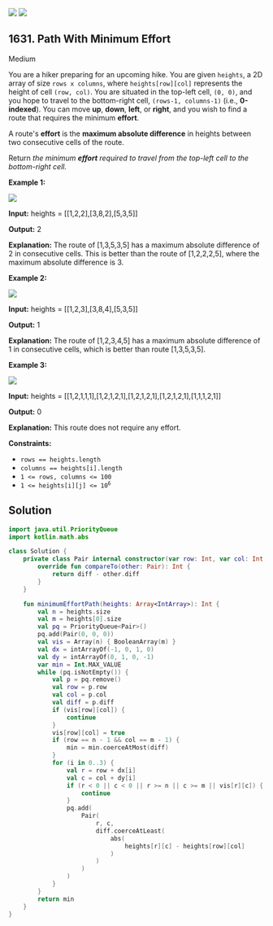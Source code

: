 [![](https://img.shields.io/github/stars/javadev/LeetCode-in-Kotlin?label=Stars&style=flat-square)](https://github.com/javadev/LeetCode-in-Kotlin)
[![](https://img.shields.io/github/forks/javadev/LeetCode-in-Kotlin?label=Fork%20me%20on%20GitHub%20&style=flat-square)](https://github.com/javadev/LeetCode-in-Kotlin/fork)

## 1631\. Path With Minimum Effort

Medium

You are a hiker preparing for an upcoming hike. You are given `heights`, a 2D array of size `rows x columns`, where `heights[row][col]` represents the height of cell `(row, col)`. You are situated in the top-left cell, `(0, 0)`, and you hope to travel to the bottom-right cell, `(rows-1, columns-1)` (i.e., **0-indexed**). You can move **up**, **down**, **left**, or **right**, and you wish to find a route that requires the minimum **effort**.

A route's **effort** is the **maximum absolute difference** in heights between two consecutive cells of the route.

Return _the minimum **effort** required to travel from the top-left cell to the bottom-right cell._

**Example 1:**

![](https://assets.leetcode.com/uploads/2020/10/04/ex1.png)

**Input:** heights = \[\[1,2,2],[3,8,2],[5,3,5]]

**Output:** 2

**Explanation:** The route of [1,3,5,3,5] has a maximum absolute difference of 2 in consecutive cells. This is better than the route of [1,2,2,2,5], where the maximum absolute difference is 3.

**Example 2:**

![](https://assets.leetcode.com/uploads/2020/10/04/ex2.png)

**Input:** heights = \[\[1,2,3],[3,8,4],[5,3,5]]

**Output:** 1

**Explanation:** The route of [1,2,3,4,5] has a maximum absolute difference of 1 in consecutive cells, which is better than route [1,3,5,3,5].

**Example 3:**

![](https://assets.leetcode.com/uploads/2020/10/04/ex3.png)

**Input:** heights = \[\[1,2,1,1,1],[1,2,1,2,1],[1,2,1,2,1],[1,2,1,2,1],[1,1,1,2,1]]

**Output:** 0

**Explanation:** This route does not require any effort.

**Constraints:**

*   `rows == heights.length`
*   `columns == heights[i].length`
*   `1 <= rows, columns <= 100`
*   <code>1 <= heights[i][j] <= 10<sup>6</sup></code>

## Solution

```kotlin
import java.util.PriorityQueue
import kotlin.math.abs

class Solution {
    private class Pair internal constructor(var row: Int, var col: Int, var diff: Int) : Comparable<Pair> {
        override fun compareTo(other: Pair): Int {
            return diff - other.diff
        }
    }

    fun minimumEffortPath(heights: Array<IntArray>): Int {
        val n = heights.size
        val m = heights[0].size
        val pq = PriorityQueue<Pair>()
        pq.add(Pair(0, 0, 0))
        val vis = Array(n) { BooleanArray(m) }
        val dx = intArrayOf(-1, 0, 1, 0)
        val dy = intArrayOf(0, 1, 0, -1)
        var min = Int.MAX_VALUE
        while (pq.isNotEmpty()) {
            val p = pq.remove()
            val row = p.row
            val col = p.col
            val diff = p.diff
            if (vis[row][col]) {
                continue
            }
            vis[row][col] = true
            if (row == n - 1 && col == m - 1) {
                min = min.coerceAtMost(diff)
            }
            for (i in 0..3) {
                val r = row + dx[i]
                val c = col + dy[i]
                if (r < 0 || c < 0 || r >= n || c >= m || vis[r][c]) {
                    continue
                }
                pq.add(
                    Pair(
                        r, c,
                        diff.coerceAtLeast(
                            abs(
                                heights[r][c] - heights[row][col]
                            )
                        )
                    )
                )
            }
        }
        return min
    }
}
```